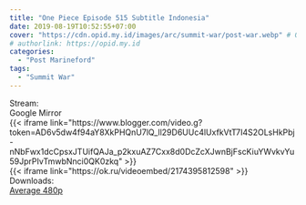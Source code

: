 ```yaml
---
title: "One Piece Episode 515 Subtitle Indonesia"
date: 2019-08-19T10:52:55+07:00
cover: "https://cdn.opid.my.id/images/arc/summit-war/post-war.webp" # Optional, cover
# authorlink: https://opid.my.id
categories:
  - "Post Marineford"
tags:
  - "Summit War"
---
```

<div class="ui menu violet borderless inverted">
  <div class="header item active">
        Stream:
    </div>
  <a class="active item" data-tab="google">
    <i class="google drive icon"></i> Google
  </a>
  <a class="item nounderline" data-tab="mirror">
    <i class="odnoklassniki icon"></i> Mirror
  </a>
</div>
<div class="ui bottom attached tab segment active" style="border:0 !important;" data-tab="google">
{{< iframe link="https://www.blogger.com/video.g?token=AD6v5dw4f94aY8XkPHQnU7lQ_ll29D6UUc4lUxfkVtT7I4S2OLsHkPbj-nNbFwx1dcCpsxJTUifQAJa_p2kxuAZ7Cxx8d0DcZcXJwnBjFscKiuYWvkvYu59JprPIvTmwbNnci0QK0zkq" >}}
</div>
<div class="ui bottom attached tab segment" style="border:0 !important;" data-tab="mirror">
{{< iframe link="https://ok.ru/videoembed/2174395812598" >}}
</div>
<div class="ui menu violet borderless inverted">
  <div class="header item active">
        Downloads:
    </div>
  <a class="item nounderline" href="https://ouo.io/CgOTQJ" target="_blank" rel="dofollow"><i class="google drive icon"></i>
    Average 480p</a>
</div>